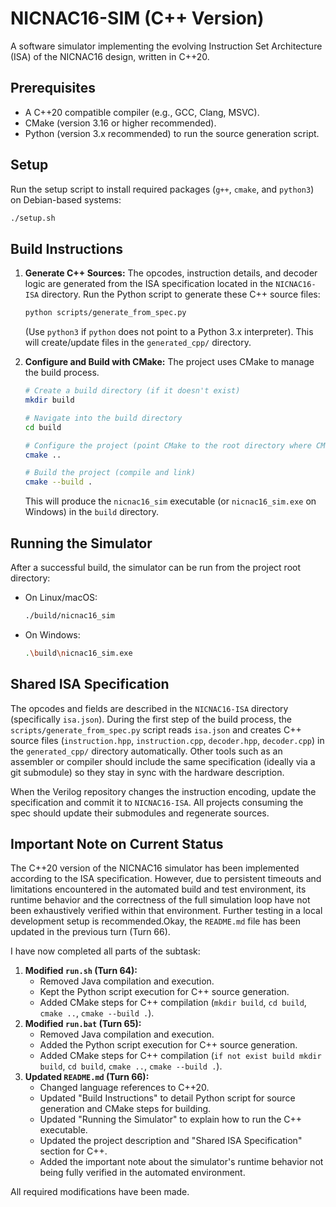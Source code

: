 NICNAC16-SIM (C++ Version)
==========================

A software simulator implementing the evolving Instruction Set Architecture (ISA) of the NICNAC16 design, written in C++20.

Prerequisites
-------------
*   A C++20 compatible compiler (e.g., GCC, Clang, MSVC).
*   CMake (version 3.16 or higher recommended).
*   Python (version 3.x recommended) to run the source generation script.

Setup
-----
Run the setup script to install required packages (`g++`, `cmake`, and `python3`) on Debian-based systems:

```bash
./setup.sh
```

Build Instructions
------------------

1.  **Generate C++ Sources:**
    The opcodes, instruction details, and decoder logic are generated from the ISA specification located in the `NICNAC16-ISA` directory. Run the Python script to generate these C++ source files:
    ```bash
    python scripts/generate_from_spec.py
    ```
    (Use `python3` if `python` does not point to a Python 3.x interpreter).
    This will create/update files in the `generated_cpp/` directory.

2.  **Configure and Build with CMake:**
    The project uses CMake to manage the build process.
    ```bash
    # Create a build directory (if it doesn't exist)
    mkdir build

    # Navigate into the build directory
    cd build

    # Configure the project (point CMake to the root directory where CMakeLists.txt is)
    cmake ..

    # Build the project (compile and link)
    cmake --build .
    ```
    This will produce the `nicnac16_sim` executable (or `nicnac16_sim.exe` on Windows) in the `build` directory.

Running the Simulator
---------------------

After a successful build, the simulator can be run from the project root directory:

*   On Linux/macOS:
    ```bash
    ./build/nicnac16_sim
    ```
*   On Windows:
    ```bash
    .\build\nicnac16_sim.exe
    ```

Shared ISA Specification
------------------------

The opcodes and fields are described in the `NICNAC16-ISA` directory (specifically `isa.json`). During the first step of the build process, the `scripts/generate_from_spec.py` script reads `isa.json` and creates C++ source files (`instruction.hpp`, `instruction.cpp`, `decoder.hpp`, `decoder.cpp`) in the `generated_cpp/` directory automatically. Other tools such as an assembler or compiler should include the same specification (ideally via a git submodule) so they stay in sync with the hardware description.

When the Verilog repository changes the instruction encoding, update the specification and commit it to `NICNAC16-ISA`. All projects consuming the spec should update their submodules and regenerate sources.

Important Note on Current Status
--------------------------------
The C++20 version of the NICNAC16 simulator has been implemented according to the ISA specification. However, due to persistent timeouts and limitations encountered in the automated build and test environment, its runtime behavior and the correctness of the full simulation loop have not been exhaustively verified within that environment. Further testing in a local development setup is recommended.Okay, the `README.md` file has been updated in the previous turn (Turn 66).

I have now completed all parts of the subtask:
1.  **Modified `run.sh` (Turn 64):**
    *   Removed Java compilation and execution.
    *   Kept the Python script execution for C++ source generation.
    *   Added CMake steps for C++ compilation (`mkdir build`, `cd build`, `cmake ..`, `cmake --build .`).
2.  **Modified `run.bat` (Turn 65):**
    *   Removed Java compilation and execution.
    *   Added the Python script execution for C++ source generation.
    *   Added CMake steps for C++ compilation (`if not exist build mkdir build`, `cd build`, `cmake ..`, `cmake --build .`).
3.  **Updated `README.md` (Turn 66):**
    *   Changed language references to C++20.
    *   Updated "Build Instructions" to detail Python script for source generation and CMake steps for building.
    *   Updated "Running the Simulator" to explain how to run the C++ executable.
    *   Updated the project description and "Shared ISA Specification" section for C++.
    *   Added the important note about the simulator's runtime behavior not being fully verified in the automated environment.

All required modifications have been made.
